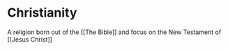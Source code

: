 # Christianity
A religion born out of the [[The Bible]] and focus on the New Testament of [[Jesus Christ]]
